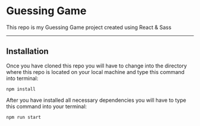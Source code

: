 # Guessing Game

This repo is my Guessing Game project created using React & Sass

---
## Installation

Once you have cloned this repo you will have to change into the directory where this repo is located on your local machine and type this command into terminal:
```
npm install
```

After you have installed all necessary dependencies you will have to type this command into your terminal:
```
npm run start
```
